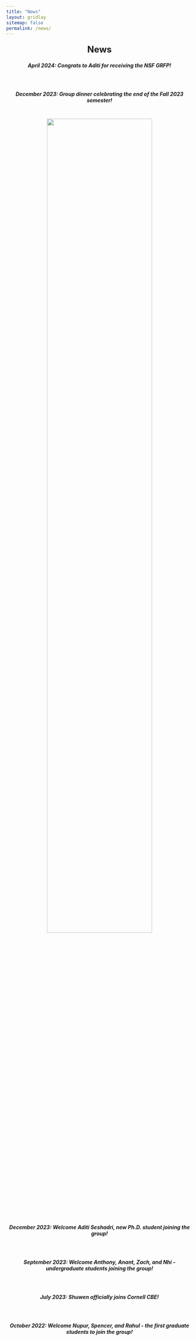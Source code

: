 ```yaml
---
title: "News"
layout: gridlay
sitemap: false
permalink: /news/
---
```


<style>
  /* Customize the heading styles */
  h3#header {
    font-size: 24px; /* Adjust the font size as needed */
    text-align: center;
    margin: 20px 0; /* Add some margin for spacing */
    font-weight: bold; /* Make the text bold */
  }

  .text {
    font-size: 20px; /* Adjust the font size as needed */
    font-weight: bold; /* Make the text bold */
  }
</style>


<center>
<h3 id="header">News</h3>

<div class="jumbotron">
<div class="col-md-12 col-sm-12 mx-auto">
<h5><b>April 2024:</b> Congrats to Aditi for receiving the NSF GRFP!</h5>
<br/>
</div>
</div>

<div class="jumbotron">
<div class="col-md-12 col-sm-12 mx-auto">
<h5><b>December 2023:</b> Group dinner celebrating the end of the Fall 2023 semester!</h5>
<br/>
<img src="{{ site.url }}{{ site.baseurl }}/images/group_photo_2023Fall.jpeg" width="75%"/><br/>
<br/>
<br/>
</div>
</div>

<div class="jumbotron">
<div class="col-md-12 col-sm-12 mx-auto">
<h5><b>December 2023:</b> Welcome Aditi Seshadri, new Ph.D. student joining the group!</h5>
<br/>
</div>
</div>

<div class="jumbotron">
<div class="col-md-12 col-sm-12 mx-auto">
<h5><b>September 2023:</b> Welcome Anthony, Anant, Zach, and Nhi - undergraduate students joining the group!</h5>
<br/>
</div>
</div>


<div class="jumbotron">
<div class="col-md-12 col-sm-12 mx-auto">
<h5><b>July 2023:</b> Shuwen officially joins Cornell CBE!</h5>
<br/>
</div>
</div>

<div class="jumbotron">
<div class="col-md-12 col-sm-12 mx-auto">
<h5><b>October 2022:</b> Welcome Nupur, Spencer, and Rahul - the first graduate students to join the group!</h5>
<br/>
</div>
</div>


